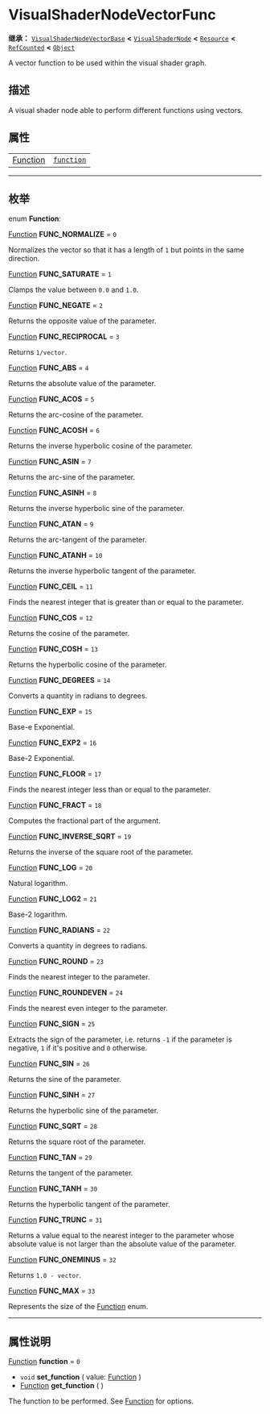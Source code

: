 <!-- ⚠ 请勿编辑本文件 ⚠ -->
<!-- 本文档使用脚本从 WeDot 引擎源码仓库生成。 -->
<!-- 生成脚本：https://github.com/WeDot-Engine/WeDot/tree/4.3/doc/tools/make_md.py； -->
<!-- 原文件：https://github.com/WeDot-Engine/WeDot/tree/4.3/doc/classes/VisualShaderNodeVectorFunc.xml。 -->

<div id="_class_visualshadernodevectorfunc"></div>

# VisualShaderNodeVectorFunc

**继承：** [`VisualShaderNodeVectorBase`](class_visualshadernodevectorbase.md) **<** [`VisualShaderNode`](class_visualshadernode.md) **<** [`Resource`](class_resource.md) **<** [`RefCounted`](class_refcounted.md) **<** [`Object`](class_object.md)

A vector function to be used within the visual shader graph.

## 描述

A visual shader node able to perform different functions using vectors.

## 属性

|||
|:-:|:--|
| [Function](#enum_visualshadernodevectorfunc_function) | [`function`](#class_visualshadernodevectorfunc_property_function) | ``0`` |

<!-- rst-class:: classref-section-separator -->

---

## 枚举

<div id="_class_enum_visualshadernodevectorfunc_function"></div>

enum **Function**: <div id="enum_visualshadernodevectorfunc_function"></div>

<div id="_class_visualshadernodevectorfunc_constant_func_normalize"></div>

[Function](#enum_visualshadernodevectorfunc_function) **FUNC_NORMALIZE** = ``0``

Normalizes the vector so that it has a length of `1` but points in the same direction.

<div id="_class_visualshadernodevectorfunc_constant_func_saturate"></div>

[Function](#enum_visualshadernodevectorfunc_function) **FUNC_SATURATE** = ``1``

Clamps the value between `0.0` and `1.0`.

<div id="_class_visualshadernodevectorfunc_constant_func_negate"></div>

[Function](#enum_visualshadernodevectorfunc_function) **FUNC_NEGATE** = ``2``

Returns the opposite value of the parameter.

<div id="_class_visualshadernodevectorfunc_constant_func_reciprocal"></div>

[Function](#enum_visualshadernodevectorfunc_function) **FUNC_RECIPROCAL** = ``3``

Returns `1/vector`.

<div id="_class_visualshadernodevectorfunc_constant_func_abs"></div>

[Function](#enum_visualshadernodevectorfunc_function) **FUNC_ABS** = ``4``

Returns the absolute value of the parameter.

<div id="_class_visualshadernodevectorfunc_constant_func_acos"></div>

[Function](#enum_visualshadernodevectorfunc_function) **FUNC_ACOS** = ``5``

Returns the arc-cosine of the parameter.

<div id="_class_visualshadernodevectorfunc_constant_func_acosh"></div>

[Function](#enum_visualshadernodevectorfunc_function) **FUNC_ACOSH** = ``6``

Returns the inverse hyperbolic cosine of the parameter.

<div id="_class_visualshadernodevectorfunc_constant_func_asin"></div>

[Function](#enum_visualshadernodevectorfunc_function) **FUNC_ASIN** = ``7``

Returns the arc-sine of the parameter.

<div id="_class_visualshadernodevectorfunc_constant_func_asinh"></div>

[Function](#enum_visualshadernodevectorfunc_function) **FUNC_ASINH** = ``8``

Returns the inverse hyperbolic sine of the parameter.

<div id="_class_visualshadernodevectorfunc_constant_func_atan"></div>

[Function](#enum_visualshadernodevectorfunc_function) **FUNC_ATAN** = ``9``

Returns the arc-tangent of the parameter.

<div id="_class_visualshadernodevectorfunc_constant_func_atanh"></div>

[Function](#enum_visualshadernodevectorfunc_function) **FUNC_ATANH** = ``10``

Returns the inverse hyperbolic tangent of the parameter.

<div id="_class_visualshadernodevectorfunc_constant_func_ceil"></div>

[Function](#enum_visualshadernodevectorfunc_function) **FUNC_CEIL** = ``11``

Finds the nearest integer that is greater than or equal to the parameter.

<div id="_class_visualshadernodevectorfunc_constant_func_cos"></div>

[Function](#enum_visualshadernodevectorfunc_function) **FUNC_COS** = ``12``

Returns the cosine of the parameter.

<div id="_class_visualshadernodevectorfunc_constant_func_cosh"></div>

[Function](#enum_visualshadernodevectorfunc_function) **FUNC_COSH** = ``13``

Returns the hyperbolic cosine of the parameter.

<div id="_class_visualshadernodevectorfunc_constant_func_degrees"></div>

[Function](#enum_visualshadernodevectorfunc_function) **FUNC_DEGREES** = ``14``

Converts a quantity in radians to degrees.

<div id="_class_visualshadernodevectorfunc_constant_func_exp"></div>

[Function](#enum_visualshadernodevectorfunc_function) **FUNC_EXP** = ``15``

Base-e Exponential.

<div id="_class_visualshadernodevectorfunc_constant_func_exp2"></div>

[Function](#enum_visualshadernodevectorfunc_function) **FUNC_EXP2** = ``16``

Base-2 Exponential.

<div id="_class_visualshadernodevectorfunc_constant_func_floor"></div>

[Function](#enum_visualshadernodevectorfunc_function) **FUNC_FLOOR** = ``17``

Finds the nearest integer less than or equal to the parameter.

<div id="_class_visualshadernodevectorfunc_constant_func_fract"></div>

[Function](#enum_visualshadernodevectorfunc_function) **FUNC_FRACT** = ``18``

Computes the fractional part of the argument.

<div id="_class_visualshadernodevectorfunc_constant_func_inverse_sqrt"></div>

[Function](#enum_visualshadernodevectorfunc_function) **FUNC_INVERSE_SQRT** = ``19``

Returns the inverse of the square root of the parameter.

<div id="_class_visualshadernodevectorfunc_constant_func_log"></div>

[Function](#enum_visualshadernodevectorfunc_function) **FUNC_LOG** = ``20``

Natural logarithm.

<div id="_class_visualshadernodevectorfunc_constant_func_log2"></div>

[Function](#enum_visualshadernodevectorfunc_function) **FUNC_LOG2** = ``21``

Base-2 logarithm.

<div id="_class_visualshadernodevectorfunc_constant_func_radians"></div>

[Function](#enum_visualshadernodevectorfunc_function) **FUNC_RADIANS** = ``22``

Converts a quantity in degrees to radians.

<div id="_class_visualshadernodevectorfunc_constant_func_round"></div>

[Function](#enum_visualshadernodevectorfunc_function) **FUNC_ROUND** = ``23``

Finds the nearest integer to the parameter.

<div id="_class_visualshadernodevectorfunc_constant_func_roundeven"></div>

[Function](#enum_visualshadernodevectorfunc_function) **FUNC_ROUNDEVEN** = ``24``

Finds the nearest even integer to the parameter.

<div id="_class_visualshadernodevectorfunc_constant_func_sign"></div>

[Function](#enum_visualshadernodevectorfunc_function) **FUNC_SIGN** = ``25``

Extracts the sign of the parameter, i.e. returns `-1` if the parameter is negative, `1` if it's positive and `0` otherwise.

<div id="_class_visualshadernodevectorfunc_constant_func_sin"></div>

[Function](#enum_visualshadernodevectorfunc_function) **FUNC_SIN** = ``26``

Returns the sine of the parameter.

<div id="_class_visualshadernodevectorfunc_constant_func_sinh"></div>

[Function](#enum_visualshadernodevectorfunc_function) **FUNC_SINH** = ``27``

Returns the hyperbolic sine of the parameter.

<div id="_class_visualshadernodevectorfunc_constant_func_sqrt"></div>

[Function](#enum_visualshadernodevectorfunc_function) **FUNC_SQRT** = ``28``

Returns the square root of the parameter.

<div id="_class_visualshadernodevectorfunc_constant_func_tan"></div>

[Function](#enum_visualshadernodevectorfunc_function) **FUNC_TAN** = ``29``

Returns the tangent of the parameter.

<div id="_class_visualshadernodevectorfunc_constant_func_tanh"></div>

[Function](#enum_visualshadernodevectorfunc_function) **FUNC_TANH** = ``30``

Returns the hyperbolic tangent of the parameter.

<div id="_class_visualshadernodevectorfunc_constant_func_trunc"></div>

[Function](#enum_visualshadernodevectorfunc_function) **FUNC_TRUNC** = ``31``

Returns a value equal to the nearest integer to the parameter whose absolute value is not larger than the absolute value of the parameter.

<div id="_class_visualshadernodevectorfunc_constant_func_oneminus"></div>

[Function](#enum_visualshadernodevectorfunc_function) **FUNC_ONEMINUS** = ``32``

Returns `1.0 - vector`.

<div id="_class_visualshadernodevectorfunc_constant_func_max"></div>

[Function](#enum_visualshadernodevectorfunc_function) **FUNC_MAX** = ``33``

Represents the size of the [Function](#enum_visualshadernodevectorfunc_function) enum.

<!-- rst-class:: classref-section-separator -->

---

## 属性说明

<div id="_class_visualshadernodevectorfunc_property_function"></div>

[Function](#enum_visualshadernodevectorfunc_function) **function** = ``0`` <div id="class_visualshadernodevectorfunc_property_function"></div>

- `void` **set_function** ( value: [Function](#enum_visualshadernodevectorfunc_function) )
- [Function](#enum_visualshadernodevectorfunc_function) **get_function** ( )

The function to be performed. See [Function](#enum_visualshadernodevectorfunc_function) for options.

[^virtual]: 本方法通常需要用户覆盖才能生效。
[^const]: 本方法无副作用，不会修改该实例的任何成员变量。
[^vararg]: 本方法除了能接受在此处描述的参数外，还能够继续接受任意数量的参数。
[^constructor]: 本方法用于构造某个类型。
[^static]: 调用本方法无需实例，可直接使用类名进行调用。
[^operator]: 本方法描述的是使用本类型作为左操作数的有效运算符。
[^bitfield]: 这个值是由下列位标志构成位掩码的整数。
[^void]: 无返回值。
